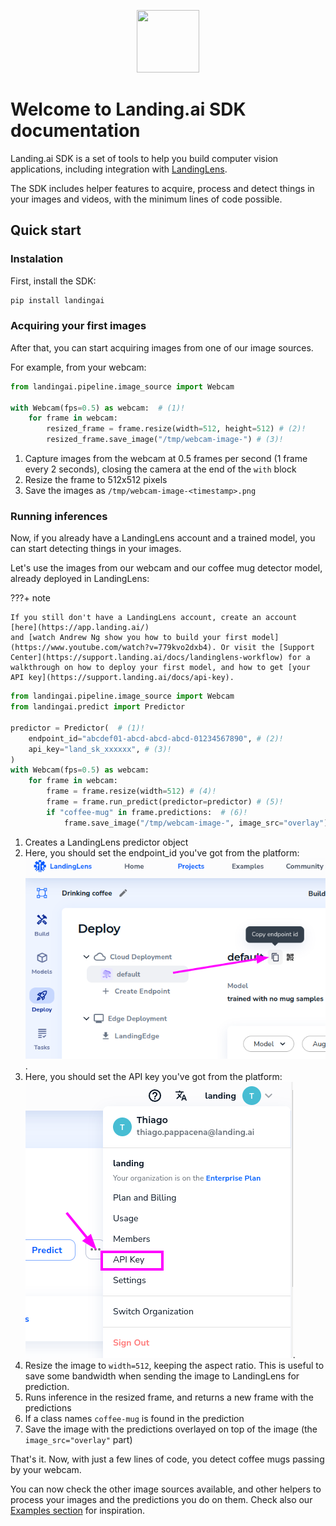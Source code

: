 <p align="center">
  <img width="100" height="100" src="https://github.com/landing-ai/landingai-python/raw/main/assets/avi-logo.png">
</p>

# Welcome to Landing.ai SDK documentation

Landing.ai SDK is a set of tools to help you build computer vision applications, including
integration with [LandingLens](https://app.landing.ai/).

The SDK includes helper features to acquire, process and detect things in your images and videos, with the minimum lines of code possible.

## Quick start


### Instalation
First, install the SDK:

```bash
pip install landingai
```

### Acquiring your first images
After that, you can start acquiring images from one of our image sources.

For example, from your webcam:

```py
from landingai.pipeline.image_source import Webcam

with Webcam(fps=0.5) as webcam:  # (1)!
    for frame in webcam:
        resized_frame = frame.resize(width=512, height=512) # (2)!
        resized_frame.save_image("/tmp/webcam-image-") # (3)!
```

1. Capture images from the webcam at 0.5 frames per second (1 frame every 2 seconds), closing the camera at the end of the `with` block
2. Resize the frame to 512x512 pixels
3. Save the images as `/tmp/webcam-image-<timestamp>.png`


### Running inferences
Now, if you already have a LandingLens account and a trained model, you
can start detecting things in your images.

Let's use the images from our webcam and our coffee mug detector model, already deployed in LandingLens:

???+ note

    If you still don't have a LandingLens account, create an account [here](https://app.landing.ai/)
    and [watch Andrew Ng show you how to build your first model](https://www.youtube.com/watch?v=779kvo2dxb4). Or visit the [Support Center](https://support.landing.ai/docs/landinglens-workflow) for a walkthrough on how to deploy your first model, and how to get [your API key](https://support.landing.ai/docs/api-key).

```py
from landingai.pipeline.image_source import Webcam
from landingai.predict import Predictor

predictor = Predictor(  # (1)!
    endpoint_id="abcdef01-abcd-abcd-abcd-01234567890", # (2)!
    api_key="land_sk_xxxxxx", # (3)!
)
with Webcam(fps=0.5) as webcam:
    for frame in webcam:
        frame = frame.resize(width=512) # (4)!
        frame = frame.run_predict(predictor=predictor) # (5)!
        if "coffee-mug" in frame.predictions:  # (6)!
            frame.save_image("/tmp/webcam-image-", image_src="overlay") # (7)!
```

1. Creates a LandingLens predictor object
2. Here, you should set the endpoint_id you've got from the platform: <br/>![How to get endpoint ID](images/copy-endpoint-id.png "How to get endpoint ID").
3. Here, you should set the API key you've got from the platform: <br/> ![How to get the API key](images/menu-api-key.png "How to get the API key").
4. Resize the image to `width=512`, keeping the aspect ratio. This is useful to save some bandwidth when sending the image to LandingLens for prediction.
5. Runs inference in the resized frame, and returns a new frame with the predictions
6. If a class names `coffee-mug` is found in the prediction
7. Save the image with the predictions overlayed on top of the image (the `image_src="overlay"` part)

That's it. Now, with just a few lines of code, you detect coffee mugs passing by your webcam.

You can now check the other image sources available, and other helpers to process your images and the predictions you do on them. Check also our [Examples section](examples.md) for inspiration.